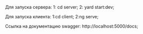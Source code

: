 Для запуска сервера:
  1: cd server;
  2: yard start:dev;

Для запуска клиента:
  1:cd client;
  2:ng serve;

Ссылка на документацию swagger: http://localhost:5000/docs;
